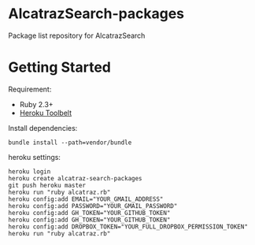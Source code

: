 # AlcatrazSearch-packages
Package list repository for AlcatrazSearch

# Getting Started

Requirement:

* Ruby 2.3+
* [Heroku Toolbelt](https://toolbelt.heroku.com/)

Install dependencies:


```
bundle install --path=vendor/bundle
```

heroku settings:


```
heroku login
heroku create alcatraz-search-packages
git push heroku master
heroku run "ruby alcatraz.rb"
heroku config:add EMAIL="YOUR_GMAIL_ADDRESS"
heroku config:add PASSWORD="YOUR_GMAIL_PASSWORD"
heroku config:add GH_TOKEN="YOUR_GITHUB_TOKEN"
heroku config:add GH_TOKEN="YOUR_GITHUB_TOKEN"
heroku config:add DROPBOX_TOKEN="YOUR_FULL_DROPBOX_PERMISSION_TOKEN"
heroku run "ruby alcatraz.rb"
```
